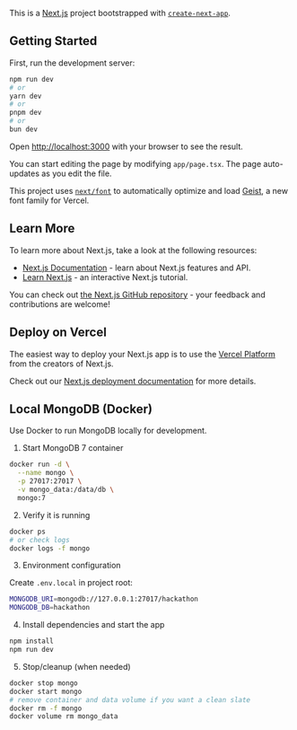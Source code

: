 This is a [Next.js](https://nextjs.org) project bootstrapped with [`create-next-app`](https://nextjs.org/docs/app/api-reference/cli/create-next-app).

## Getting Started

First, run the development server:

```bash
npm run dev
# or
yarn dev
# or
pnpm dev
# or
bun dev
```

Open [http://localhost:3000](http://localhost:3000) with your browser to see the result.

You can start editing the page by modifying `app/page.tsx`. The page auto-updates as you edit the file.

This project uses [`next/font`](https://nextjs.org/docs/app/building-your-application/optimizing/fonts) to automatically optimize and load [Geist](https://vercel.com/font), a new font family for Vercel.

## Learn More

To learn more about Next.js, take a look at the following resources:

- [Next.js Documentation](https://nextjs.org/docs) - learn about Next.js features and API.
- [Learn Next.js](https://nextjs.org/learn) - an interactive Next.js tutorial.

You can check out [the Next.js GitHub repository](https://github.com/vercel/next.js) - your feedback and contributions are welcome!

## Deploy on Vercel

The easiest way to deploy your Next.js app is to use the [Vercel Platform](https://vercel.com/new?utm_medium=default-template&filter=next.js&utm_source=create-next-app&utm_campaign=create-next-app-readme) from the creators of Next.js.

Check out our [Next.js deployment documentation](https://nextjs.org/docs/app/building-your-application/deploying) for more details.

## Local MongoDB (Docker)

Use Docker to run MongoDB locally for development.

1) Start MongoDB 7 container

```bash
docker run -d \
  --name mongo \
  -p 27017:27017 \
  -v mongo_data:/data/db \
  mongo:7
```

2) Verify it is running

```bash
docker ps
# or check logs
docker logs -f mongo
```

3) Environment configuration

Create `.env.local` in project root:

```bash
MONGODB_URI=mongodb://127.0.0.1:27017/hackathon
MONGODB_DB=hackathon
```

4) Install dependencies and start the app

```bash
npm install
npm run dev
```

5) Stop/cleanup (when needed)

```bash
docker stop mongo
docker start mongo
# remove container and data volume if you want a clean slate
docker rm -f mongo
docker volume rm mongo_data
```
